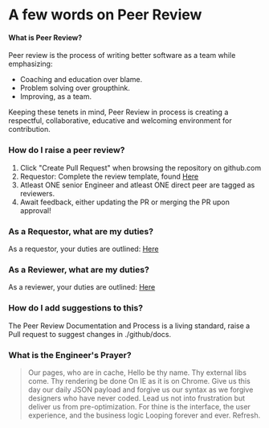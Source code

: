 # A few words on Peer Review

#### What is Peer Review?
Peer review is the process of writing better software as a team while emphasizing: 
- Coaching and education over blame. 
- Problem solving over groupthink.
- Improving, as a team.  

Keeping these tenets in mind, Peer Review in process is creating a respectful, collaborative, educative and welcoming environment for contribution. 
### How do I raise a peer review?
1. Click "Create Pull Request" when browsing the repository on github.com
2. Requestor: Complete the review template, found [Here](../PULL_REQUEST_TEMPLATE.md)
3. Atleast ONE senior Engineer and atleast ONE direct peer are tagged as reviewers.
4. Await feedback, either updating the PR or merging the PR upon approval!

### As a Requestor, what are my duties? 
As a requestor, your duties are outlined: [Here](../PULL_REQUESTOR_GUIDELINES.md)

### As a Reviewer, what are my duties? 
As a reviewer, your duties are outlined: [Here](../PULL_REVIEWER_GUIDELINES.md)

### How do I add suggestions to this? 
The Peer Review Documentation and Process is a living standard, raise a Pull request to suggest changes in ./github/docs. 

### What is the Engineer's Prayer?
> Our pages, who are in cache,
> Hello be thy name.
> Thy external libs come.
> Thy rendering be done
> On IE as it is on Chrome.
> Give us this day our daily JSON payload
> and forgive us our syntax
> as we forgive designers who have never coded.
> Lead us not into frustration
> but deliver us from pre-optimization.
> For thine is the interface, the user experience, and the business logic
> Looping forever and ever.
> Refresh.




